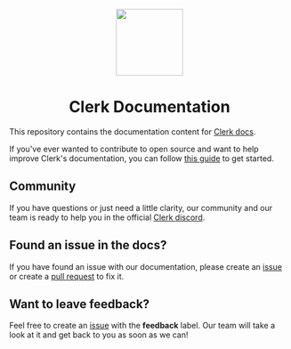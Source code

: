 <p align="center">
  <a href="https://clerk.dev?utm_source=github&utm_medium=clerk_docs" target="_blank" rel="noopener noreferrer">
    <picture>
      <source media="(prefers-color-scheme: dark)" srcset="https://images.clerk.dev/static/logo-dark-mode-400x400.png">
      <img src="https://images.clerk.dev/static/logo-light-mode-400x400.png" height="120">
    </picture>
  </a>
  <br />
</p>

<h1 align="center">
  Clerk Documentation
</h1>

This repository contains the documentation content for [Clerk docs](https://clerk.com/docs).

If you've ever wanted to contribute to open source and want to help improve Clerk's documentation, you can follow [this guide](./CONTRIBUTING.md) to get started.

## Community

If you have questions or just need a little clarity, our community and our team is ready to help you in the official [Clerk discord](https://discord.com/invite/b5rXHjAg7A).

## Found an issue in the docs?

If you have found an issue with our documentation, please create an [issue](https://github.com/clerkinc/clerk-docs/issues) or create a [pull request](https://github.com/clerkinc/clerk-docs/pulls) to fix it.

## Want to leave feedback?

Feel free to create an [issue](https://github.com/clerkinc/clerk-docs/issues) with the **feedback** label. Our team will take a look at it and get back to you as soon as we can!
